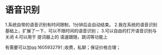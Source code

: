 # 语音识别
1.系统自带的语音识别有时间限制，1分钟后会自动结束。
2.我在系统的语音识别基础上，扩展了一下，可以不限时间的语音识别；
3.可以自由的打开语音识别与关闭
4.可以用于 提词器上的 语速跟随，跳词等功能上

有需要可以加qq:1605932791 ;收费，私聊；保证价格合理；
